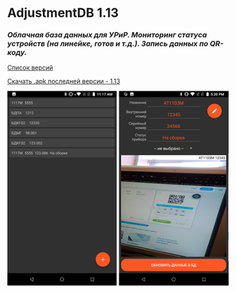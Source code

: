 # AdjustmentDB 1.13    
### <i>Облачная база данных для УРиР. Мониторинг статуса устройств (на линейке, готов и т.д.). Запись данных по QR-коду.</i> 

[Список версий](./VERSION.md)

[Скачать .apk последней версии - 1.13](./AdjustmentDB-v1.13.apk)


![alt tag](fon.png)
